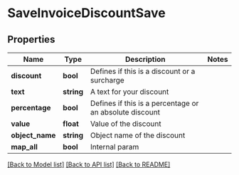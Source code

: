 # SaveInvoiceDiscountSave

## Properties
Name | Type | Description | Notes
------------ | ------------- | ------------- | -------------
**discount** | **bool** | Defines if this is a discount or a surcharge | 
**text** | **string** | A text for your discount | 
**percentage** | **bool** | Defines if this is a percentage or an absolute discount | 
**value** | **float** | Value of the discount | 
**object_name** | **string** | Object name of the discount | 
**map_all** | **bool** | Internal param | 

[[Back to Model list]](../../README.md#documentation-for-models) [[Back to API list]](../../README.md#documentation-for-api-endpoints) [[Back to README]](../../README.md)

